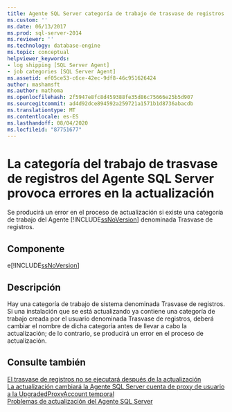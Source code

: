```yaml
---
title: Agente SQL Server categoría de trabajo de trasvase de registros causa un error de actualización | Microsoft Docs
ms.custom: ''
ms.date: 06/13/2017
ms.prod: sql-server-2014
ms.reviewer: ''
ms.technology: database-engine
ms.topic: conceptual
helpviewer_keywords:
- log shipping [SQL Server Agent]
- job categories [SQL Server Agent]
ms.assetid: ef05ce53-c6ce-42ec-9df8-46c951626424
author: mashamsft
ms.author: mathoma
ms.openlocfilehash: 2f5947e8fc8d459388fe35d86c75666e25b5d907
ms.sourcegitcommit: ad4d92dce894592a259721a1571b1d8736abacdb
ms.translationtype: MT
ms.contentlocale: es-ES
ms.lasthandoff: 08/04/2020
ms.locfileid: "87751677"
---
```

# <a name="sql-server-agent-log-shipping-job-category-causes-upgrade-to-fail"></a>La categoría del trabajo de trasvase de registros del Agente SQL Server provoca errores en la actualización
  Se producirá un error en el proceso de actualización si existe una categoría de trabajo del Agente [!INCLUDE[ssNoVersion](../../includes/ssnoversion-md.md)] denominada Trasvase de registros.  
  
## <a name="component"></a>Componente  
 e[!INCLUDE[ssNoVersion](../../includes/ssnoversion-md.md)]  
  
## <a name="description"></a>Descripción  
 Hay una categoría de trabajo de sistema denominada Trasvase de registros. Si una instalación que se está actualizando ya contiene una categoría de trabajo creada por el usuario denominada Trasvase de registros, deberá cambiar el nombre de dicha categoría antes de llevar a cabo la actualización; de lo contrario, se producirá un error en el proceso de actualización.  
  
## <a name="see-also"></a>Consulte también  
 [El trasvase de registros no se ejecutará después de la actualización](../../../2014/sql-server/install/log-shipping-will-not-run-after-upgrading.md)   
 [La actualización cambiará la Agente SQL Server cuenta de proxy de usuario a la UpgradedProxyAccount temporal](../../../2014/sql-server/install/upgrading-changes-sql-server-agent-user-proxy-account-to-temporary-account.md)   
 [Problemas de actualización del Agente SQL Server](../../../2014/sql-server/install/sql-server-agent-upgrade-issues.md)  
  
  
